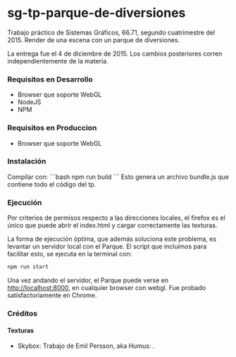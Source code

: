 # sg-tp-parque-de-diversiones
Trabajo práctico de Sistemas Gráficos, 66.71,
segundo cuatrimestre del 2015. Render de una escena con un parque de diversiones.

La entrega fue el 4 de diciembre de 2015. Los cambios posteriores corren independientemente de la materia.

<h3>Requisitos en Desarrollo</h3>
<ul>
 <li>Browser que soporte WebGL</li>
 <li>NodeJS</li>
 <li>NPM</li>
</ul>

<h3>Requisitos en Produccion</h3>
<ul>
 <li>Browser que soporte WebGL</li>
</ul>

<h3>Instalación</h3>
Compilar con:
```bash
npm run build
```
Esto genera un archivo bundle.js que contiene todo el código del tp.

<h3>Ejecución</h3>
Por criterios de permisos respecto a las direcciones locales, el firefox es el único que puede abrir el index.html y cargar correctamente las texturas.

La forma de ejecución óptima, que además soluciona este problema, es levantar un servidor local con el Parque. El script que incluimos para facilitar esto, se ejecuta en la terminal con:
```bash
npm run start
```
Una vez andando el servidor, el Parque puede verse en <http://localhost:8000>, en cualquier browser con webgl. Fue probado satisfactoriamente en Chrome.

<h3>Créditos</h3>
<h4>Texturas</h4>
<ul>
 <li>Skybox: Trabajo de Emil Persson, aka Humus: <http://www.humus.name>.</li>
</ul>
